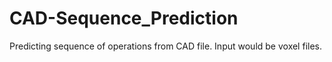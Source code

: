 # CAD-Sequence_Prediction
Predicting sequence of operations from CAD file. Input would be voxel files.

